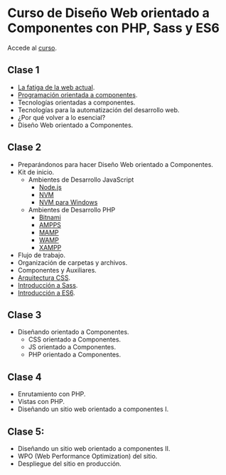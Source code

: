 # Curso de Diseño Web orientado a Componentes con PHP, Sass y ES6

Accede al [curso](https://escuela.it/cursos/curso-dise%C3%B1o-web-orientado-componentes-php-sass-es6).

## Clase 1

* [La fatiga de la web actual](https://medium.com/@withinsight1/the-front-end-spectrum-c0f30998c9f0).
* [Programación orientada a componentes](https://caniuse.com/#search=web%20components).
* Tecnologías orientadas a componentes.
* Tecnologías para la automatización del desarrollo web.
* ¿Por qué volver a lo esencial?
* Diseño Web orientado a Componentes.

## Clase 2

* Preparándonos para hacer Diseño Web orientado a Componentes.
* Kit de inicio.
  * Ambientes de Desarrollo JavaScript
    * [Node.js](https://nodejs.org/en/)
    * [NVM](https://github.com/creationix/nvm)
    * [NVM para Windows](https://github.com/coreybutler/nvm-windows)
  * Ambientes de Desarrollo PHP
    * [Bitnami](https://bitnami.com/stacks)
    * [AMPPS](https://www.ampps.com/)
    * [MAMP](https://www.mamp.info/en/)
    * [WAMP](http://www.wampserver.com/en/)
    * [XAMPP](https://www.apachefriends.org/es/index.html)
* Flujo de trabajo.
* Organización de carpetas y archivos.
* Componentes y Auxiliares.
* [Arquitectura CSS](arquitectura-css.md).
* [Introducción a Sass](http://sass-lang.com/guide).
* [Introducción a ES6](ecmascript.md).

## Clase 3

* Diseñando orientado a Componentes.
  * CSS orientado a Componentes.
  * JS orientado a Componentes.
  * PHP orientado a Componentes.

## Clase 4

* Enrutamiento con PHP.
* Vistas con PHP.
* Diseñando un sitio web orientado a componentes I.

## Clase 5:

* Diseñando un sitio web orientado a componentes II.
* WPO (Web Performance Optimization) del sitio.
* Despliegue del sitio en producción.
